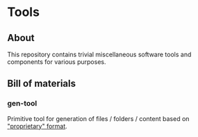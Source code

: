 # Tools

## About

This repository contains trivial miscellaneous software tools and components for various purposes.

## Bill of materials

### gen-tool

Primitive tool for generation of files / folders / content based on ["proprietary" format](https://github.com/guligo/tools/blob/master/gen-tool/src/test/resources/test-gen-tool.gen).
